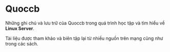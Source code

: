 # Quoccb
Những ghi chú và lưu trữ của Quoccb trong quá trình học tập và tìm hiểu về **Linux Server**.

Tài liệu được tham khảo và biên tập lại từ nhiều nguồn trên mạng cũng như trong các sách.
